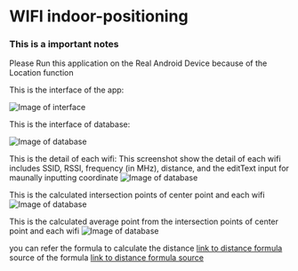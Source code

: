 # WIFI indoor-positioning


### This is a important notes

Please Run this application on the Real Android Device because of the Location function


This is the interface of the app:

![Image of interface](https://github.com/richard110110/WIFI-Indoor-Positioning/blob/main/image/homePage.jpg?raw=true)

This is the interface of database:

![Image of database](https://github.com/richard110110/WIFI-Indoor-Positioning/blob/main/image/Capture.PNG?raw=true)

This is the detail of each wifi:
This screenshot show the detail of each wifi
includes SSID, RSSI, frequency (in MHz), distance, and the editText input for maunally inputting coordinate
![Image of database](https://github.com/richard110110/WIFI-Indoor-Positioning/blob/main/image/newcoordiante.jpg?raw=true)

This is the calculated intersection points of center point and each wifi
![Image of database](https://github.com/richard110110/WIFI-Indoor-Positioning/blob/main/image/sprint6.jpg?raw=true)

This is the calculated average point from the intersection points of center point and each wifi
![Image of database](https://github.com/richard110110/WIFI-Indoor-Positioning/blob/main/image/average.jpg?raw=true)


you can refer the formula to calculate the distance
[link to distance formula](https://en.wikipedia.org/wiki/Free-space_path_loss)
source of the formula
[link to distance formula source](https://stackoverflow.com/questions/11217674/how-to-calculate-distance-from-wifi-router-using-signal-strength)